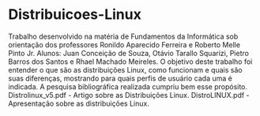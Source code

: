 # Distribuicoes-Linux

Trabalho desenvolvido na matéria de Fundamentos da Informática sob orientação dos professores Ronildo Aparecido Ferreira e Roberto Melle Pinto Jr.
Alunos: Juan Conceição de Souza, Otávio Tarallo Squarizi, Pietro Barros dos Santos e Rhael Machado Meireles.
O objetivo deste trabalho foi entender o que são as distribuições Linux, como funcionam e quais são suas diferenças, mostrando para quais perfis de usuário cada uma é indicada. A pesquisa bibliográfica realizada cumpriu bem esse propósito.
Distrolinux_v5.pdf - Artigo sobre as Distribuições Linux.
DistroLINUX.pdf - Apresentação sobre as distribuições Linux.
